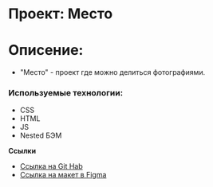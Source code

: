 # Проект: Место

# Описение:

* "Место" - проект где можно  делиться фотографиями.

### Используемые технологии:

* CSS
* HTML
* JS
* Nested БЭМ

**Ссылки**

* [Ссылка на Git Hab](https://despsoul.github.io/mesto/)
* [Ссылка на макет в Figma](https://www.figma.com/file/2cn9N9jSkmxD84oJik7xL7/JavaScript.-Sprint-4?node-id=0%3A1)